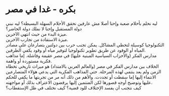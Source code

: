 # بكره - غدا في مصر

ليه نحلم بأحلام صعبة وإحنا أصلا مش عارفين نحقق الأحلام السهلة البسيطة؟ ليه نبني دولة المستقبل وإحنا لا نملك دولة الحاضر؟  
ميزة البدء من حيث انتهي الآخرين.  
ميزة الاستفادة من تجارب الآخرين.  
التكنولوجيا كوسيلة لتخطي المشاكل. يمكن تجنب حرب بين دولتين يتصارعان علي مصادر المياه أو الوقود عن طريق تطوير تكنولوجيا لتوفير مياه أو وقود يكفي الطرفين.  
مدارس الفكر (والأحزاب السياسية المبنية عليها) في مصر عقيمة وفاشلة. إما مذاهب فكرية مستوردة أو واهمة.  
الخلاف بين مدارس الفكر في مصر (والعالم العربي بالامتداد) هو ميراث تاريخي تخطاه الزمن ولم يعد ينتمي لهذه المرحلة. حتي المذاهب الفكرية التي يدعي هؤلاء المتصارعين الانتماء إليها إما سقطت أو تجددت. والأهم من ذلك أنه مر من تجربتها ما يكفي للحكم عليها وتوضيح أوجه قصورها لكن المنتمين إليها يرفضون الاعتراف بذلك أو مواجهته.  
كيف نتجنب أن يفسد الإختلاف للود قضية؟ كيف نختلف في ظل الإستقطاب؟  